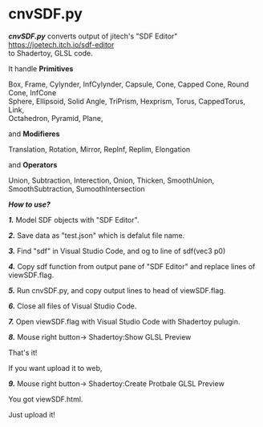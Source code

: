 # cnvSDF.py

***cnvSDF.py*** converts output of jitech's "SDF Editor" https://joetech.itch.io/sdf-editor  
to Shadertoy, GLSL code.  

It handle **Primitives**  
   
   Box, Frame, Cylynder, InfCylynder, Capsule, Cone, Capped Cone, Round Cone, InfCone  
   Sphere, Ellipsoid, Solid Angle, TriPrism, Hexprism, Torus, CappedTorus, Link,   
   Octahedron, Pyramid, Plane, 
   
  
and **Modifieres**   
 
   Translation, Rotation, Mirror, RepInf, Replim, Elongation
   
  
and **Operators**  
  
  Union, Subtraction, Interection, Onion, Thicken, SmoothUnion, SmoothSubtraction, SumoothIntersection  
    
***How to use?***
  
   ***1.*** Model SDF objects with "SDF Editor".  
   
   ***2.*** Save data as "test.json" which is defalut file name.  
     
   ***3.*** Find "sdf" in Visual Studio Code, and og to line of sdf(vec3 p0)  
   
   ***4.*** Copy sdf function from output pane of "SDF Editor" and replace lines of viewSDF.flag.  
   
   ***5.*** Run cnvSDF.py, and copy output lines to head of  viewSDF.flag. 
   
   ***6.*** Close all files of Visual Studio Code.
   
   ***7.*** Open viewSDF.flag with Visual Studio Code with Shadertoy pulugin.
   
   ***8.*** Mouse right button-> Shadertoy:Show GLSL Preview
   
   That's it!
   
   If you want upload it to web,  
     
   ***9.*** Mouse right button-> Shadertoy:Create Protbale GLSL Preview  
     
   You got viewSDF.html.
   
   Just upload it!
   
   
   
   
  
  



